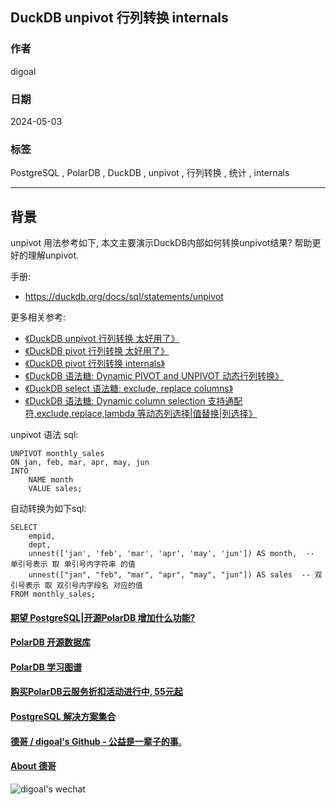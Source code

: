 ## DuckDB unpivot 行列转换 internals  
                            
### 作者                            
digoal                            
                            
### 日期                            
2024-05-03                      
                            
### 标签                            
PostgreSQL , PolarDB , DuckDB , unpivot , 行列转换 , 统计 , internals                 
                            
----                            
                            
## 背景              
unpivot 用法参考如下, 本文主要演示DuckDB内部如何转换unpivot结果? 帮助更好的理解unpivot.       
        
手册:              
- https://duckdb.org/docs/sql/statements/unpivot    
    
更多相关参考:    
- [《DuckDB unpivot 行列转换 太好用了》](../202405/20240503_03.md)    
- [《DuckDB pivot 行列转换 太好用了》](../202405/20240502_01.md)        
- [《DuckDB pivot 行列转换 internals》](../202405/20240503_01.md)      
- [《DuckDB 语法糖: Dynamic PIVOT and UNPIVOT 动态行列转换》](../202309/20230928_09.md)        
- [《DuckDB select 语法糖: exclude, replace columns》](../202210/20221027_03.md)      
- [《DuckDB 语法糖: Dynamic column selection 支持通配符,exclude,replace,lambda 等动态列选择|值替换|列选择》](../202309/20230928_03.md)      
  
unpivot 语法 sql:   
```  
UNPIVOT monthly_sales  
ON jan, feb, mar, apr, may, jun    
INTO  
    NAME month   
    VALUE sales;   
```  
    
自动转换为如下sql:    
```  
SELECT  
    empid,  
    dept,  
    unnest(['jan', 'feb', 'mar', 'apr', 'may', 'jun']) AS month,  -- 单引号表示 取 单引号内字符串 的值  
    unnest(["jan", "feb", "mar", "apr", "may", "jun"]) AS sales  -- 双引号表示 取 双引号内字段名 对应的值  
FROM monthly_sales;  
```  
  
  
  
#### [期望 PostgreSQL|开源PolarDB 增加什么功能?](https://github.com/digoal/blog/issues/76 "269ac3d1c492e938c0191101c7238216")
  
  
#### [PolarDB 开源数据库](https://openpolardb.com/home "57258f76c37864c6e6d23383d05714ea")
  
  
#### [PolarDB 学习图谱](https://www.aliyun.com/database/openpolardb/activity "8642f60e04ed0c814bf9cb9677976bd4")
  
  
#### [购买PolarDB云服务折扣活动进行中, 55元起](https://www.aliyun.com/activity/new/polardb-yunparter?userCode=bsb3t4al "e0495c413bedacabb75ff1e880be465a")
  
  
#### [PostgreSQL 解决方案集合](../201706/20170601_02.md "40cff096e9ed7122c512b35d8561d9c8")
  
  
#### [德哥 / digoal's Github - 公益是一辈子的事.](https://github.com/digoal/blog/blob/master/README.md "22709685feb7cab07d30f30387f0a9ae")
  
  
#### [About 德哥](https://github.com/digoal/blog/blob/master/me/readme.md "a37735981e7704886ffd590565582dd0")
  
  
![digoal's wechat](../pic/digoal_weixin.jpg "f7ad92eeba24523fd47a6e1a0e691b59")
  
